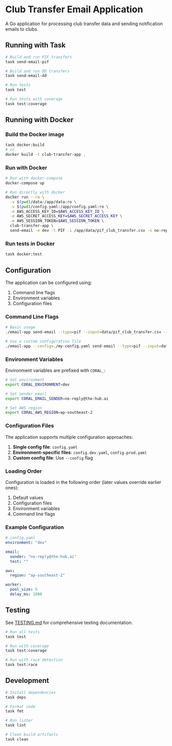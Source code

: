 # Club Transfer Email Application

A Go application for processing club transfer data and sending notification emails to clubs.

## Running with Task

```sh
# Build and run PIF transfers
task send-email-pif

# Build and run DD transfers  
task send-email-dd

# Run tests
task test

# Run tests with coverage
task test:coverage
```

## Running with Docker

### Build the Docker image

```sh
task docker:build
# or
docker build -t club-transfer-app .
```

### Run with Docker

```sh
# Run with docker-compose
docker-compose up

# Run directly with docker
docker run --rm \
  -v $(pwd)/data:/app/data:ro \
  -v $(pwd)/config.yaml:/app/config.yaml:ro \
  -e AWS_ACCESS_KEY_ID=$AWS_ACCESS_KEY_ID \
  -e AWS_SECRET_ACCESS_KEY=$AWS_SECRET_ACCESS_KEY \
  -e AWS_SESSION_TOKEN=$AWS_SESSION_TOKEN \
  club-transfer-app \
  send-email -e dev -t PIF -i /app/data/pif_club_transfer.csv -s no-reply@the-hub.ai
```

### Run tests in Docker

```sh
task docker:test
```

## Configuration

The application can be configured using:

1. Command line flags
2. Environment variables
3. Configuration files

### Command Line Flags

```sh
# Basic usage
./email-app send-email --type=pif --input=data/pif_club_transfer.csv --env=dev --sender=no-reply@the-hub.ai

# Use a custom configuration file
./email-app --config=./my-config.yaml send-email --type=pif --input=data/pif_club_transfer.csv
```

### Environment Variables

Environment variables are prefixed with `CORAL_`:

```sh
# Set environment
export CORAL_ENVIRONMENT=dev

# Set sender email
export CORAL_EMAIL_SENDER=no-reply@the-hub.ai

# Set AWS region
export CORAL_AWS_REGION=ap-southeast-2
```

### Configuration Files

The application supports multiple configuration approaches:

1. **Single config file**: `config.yaml`
2. **Environment-specific files**: `config.dev.yaml`, `config.prod.yaml`
3. **Custom config file**: Use `--config` flag

### Loading Order

Configuration is loaded in the following order (later values override earlier ones):
1. Default values
2. Configuration files
3. Environment variables
4. Command line flags

### Example Configuration

```yaml
# config.yaml
environment: "dev"

email:
  sender: "no-reply@the-hub.ai"
  test: ""

aws:
  region: "ap-southeast-2"

worker:
  pool_size: 5
  delay_ms: 1000
```

## Testing

See [TESTING.md](TESTING.md) for comprehensive testing documentation.

```sh
# Run all tests
task test

# Run with coverage
task test:coverage

# Run with race detection
task test:race
```

## Development

```sh
# Install dependencies
task deps

# Format code
task fmt

# Run linter
task lint

# Clean build artifacts
task clean
```
